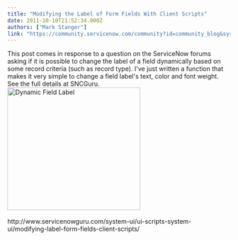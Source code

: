 ```yaml
---
title: "Modifying the Label of Form Fields With Client Scripts"
date: 2011-10-10T21:52:34.000Z
authors: ["Mark Stanger"]
link: "https://community.servicenow.com/community?id=community_blog&sys_id=08fd622ddbd0dbc01dcaf3231f96196e"
---
```

<p>This post comes in response to a question on the ServiceNow forums asking if it is possible to change the label of a field dynamically based on some record criteria (such as record type). I've just written a function that makes it very simple to change a field label's text, color and font weight. See the full details at SNCGuru.<br /><a href="http://www.servicenowguru.com/system-ui/ui-scripts-system-ui/modifying-label-form-fields-client-scripts/"><img src="http://www.servicenowguru.com/wp-content/uploads/2011/10/DynamicLabel-300x277.jpg" alt="Dynamic Field Label" title="Dynamic Field Label" width="300" height="277" class="aligncenter size-medium wp-image-4068" /></a><br /><br />http://www.servicenowguru.com/system-ui/ui-scripts-system-ui/modifying-label-form-fields-client-scripts/</p>